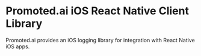 # Promoted.ai iOS React Native Client Library
Promoted.ai provides an iOS logging library for integration with React Native iOS apps.
